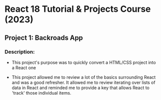 # React 18 Tutorial & Projects Course (2023)

## Project 1: Backroads App

### Description:
- This project's purpose was to quickly convert a HTML/CSS project into a React one

- This project allowed me to review a lot of the basics surrounding React and was a good refresher.  It allowed me to review iterating over lists of data in React and reminded me to provide a key that allows React to 'track' those individual items.